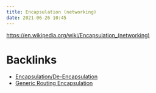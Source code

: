 ```yaml
---
title: Encapsulation (networking)
date: 2021-06-26 10:45
---
```


https://en.wikipedia.org/wiki/Encapsulation_(networking)

# Backlinks

- [Encapsulation/De-Encapsulation](20201011170343-encapsulation-deencapsulation.md)
- [Generic Routing Encapsulation](20210626104138-generic-routing-encapsulation.md)
